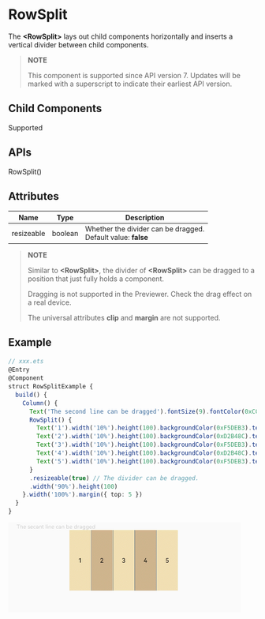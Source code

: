 # RowSplit

The **\<RowSplit>** lays out child components horizontally and inserts a vertical divider between child components.

>  **NOTE**
>
> This component is supported since API version 7. Updates will be marked with a superscript to indicate their earliest API version.

## Child Components

Supported

## APIs

RowSplit()


## Attributes

| Name| Type| Description|
| -------- | -------- | -------- |
| resizeable | boolean | Whether the divider can be dragged.<br>Default value: **false** |

>  **NOTE**
>
> Similar to **\<RowSplit>**, the divider of **\<RowSplit>** can be dragged to a position that just fully holds a component.
> 
> Dragging is not supported in the Previewer. Check the drag effect on a real device.
>
> The universal attributes **clip** and **margin** are not supported.


## Example

```ts
// xxx.ets
@Entry
@Component
struct RowSplitExample {
  build() {
    Column() {
      Text('The second line can be dragged').fontSize(9).fontColor(0xCCCCCC).width('90%')
      RowSplit() {
        Text('1').width('10%').height(100).backgroundColor(0xF5DEB3).textAlign(TextAlign.Center)
        Text('2').width('10%').height(100).backgroundColor(0xD2B48C).textAlign(TextAlign.Center)
        Text('3').width('10%').height(100).backgroundColor(0xF5DEB3).textAlign(TextAlign.Center)
        Text('4').width('10%').height(100).backgroundColor(0xD2B48C).textAlign(TextAlign.Center)
        Text('5').width('10%').height(100).backgroundColor(0xF5DEB3).textAlign(TextAlign.Center)
      }
      .resizeable(true) // The divider can be dragged.
      .width('90%').height(100)
    }.width('100%').margin({ top: 5 })
  }
}
```

![en-us_image_0000001212058482](figures/en-us_image_0000001212058482.gif)
